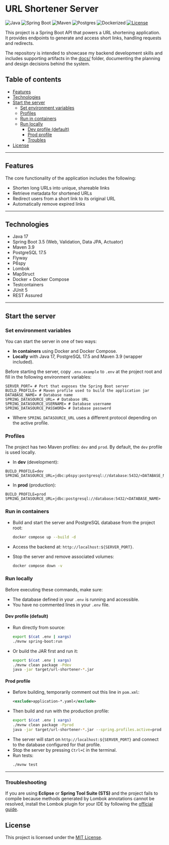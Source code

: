 # URL Shortener Server

![Java](https://img.shields.io/badge/Java-17-555555?logo=openjdk&logoColor=white&labelColor=%23ED8B00) ![Spring Boot](https://img.shields.io/badge/Spring%20Boot-3%2E5%2E5-555555?logo=springboot&logoColor=white&labelColor=%236DB33F) ![Maven](https://img.shields.io/badge/Maven-3%2E9%2E11-555555?logo=apachemaven&logoColor=white&labelColor=%23C71A36) ![Postgres](https://img.shields.io/badge/Postgres-17%2E5-555555?logo=postgresql&logoColor=white&labelColor=%234169E1) ![Dockerized](https://img.shields.io/badge/Dockerized-2496ED?logo=docker&logoColor=white) [![License](https://img.shields.io/badge/MIT-555555?label=License&labelColor=yellow)](./LICENSE)

This project is a Spring Boot API that powers a URL shortening application. It provides endpoints to generate and access short links, handling requests and redirects.

The repository is intended to showcase my backend development skills and includes supporting artifacts in the [docs/](./docs/) folder, documenting the planning and design decisions behind the system.

## Table of contents

- [Features](#features)
- [Technologies](#technologies)
- [Start the server](#start-the-server)
  - [Set environment variables](#set-environment-variables)
  - [Profiles](#profiles)
  - [Run in containers](#run-in-containers)
  - [Run locally](#run-locally)
    - [Dev profile (default)](#dev-profile-default)
    - [Prod profile](#prod-profile)
    - [Troubles](#troubleshooting)
- [License](#license)

---

## Features

The core functionality of the application includes the following:

- Shorten long URLs into unique, shareable links
- Retrieve metadata for shortened URLs
- Redirect users from a short link to its original URL
- Automatically remove expired links

---

## Technologies

- Java 17
- Spring Boot 3.5 (Web, Validation, Data JPA, Actuator)
- Maven 3.9
- PostgreSQL 17.5
- Flyway
- P6spy
- Lombok
- MapStruct
- Docker + Docker Compose
- Testcontainers
- JUnit 5
- REST Assured

---

## Start the server

### Set environment variables

You can start the server in one of two ways:

- **In containers** using Docker and Docker Compose.
- **Locally** with Java 17, PostgreSQL 17.5 and Maven 3.9 (wrapper included).

Before starting the server, copy `.env.example` to `.env` at the project root and fill in the following environment variables:

```
SERVER_PORT= # Port that exposes the Spring Boot server
BUILD_PROFILE= # Maven profile used to build the application jar
DATABASE_NAME= # Database name
SPRING_DATASOURCE_URL= # Database URL
SPRING_DATASOURCE_USERNAME= # Database username
SPRING_DATASOURCE_PASSWORD= # Database password
```

- Where `SPRING_DATASOURCE_URL` uses a different protocol depending on the active profile.

### Profiles

The project has two Maven profiles: `dev` and `prod`. By default, the `dev` profile is used locally.

- In **dev** (development):

```
BUILD_PROFILE=dev
SPRING_DATASOURCE_URL=jdbc:p6spy:postgresql://database:5432/<DATABASE_NAME>
```

- In **prod** (production):

```
BUILD_PROFILE=prod
SPRING_DATASOURCE_URL=jdbc:postgresql://database:5432/<DATABASE_NAME>
```

### Run in containers

- Build and start the server and PostgreSQL database from the project root:

  ```bash
  docker compose up --build -d
  ```

- Access the backend at: `http://localhost:${SERVER_PORT}`.
- Stop the server and remove associated volumes:

  ```bash
  docker compose down -v
  ```

### Run locally

Before executing these commands, make sure:

- The database defined in your `.env` is running and accessible.
- You have no commented lines in your `.env` file.

#### Dev profile (default)

- Run directly from source:

  ```bash
  export $(cat .env | xargs)
  ./mvnw spring-boot:run
  ```

- Or build the JAR first and run it:
  ```bash
  export $(cat .env | xargs)
  ./mvnw clean package -Pdev
  java -jar target/url-shortener-*.jar
  ```

#### Prod profile

- Before building, temporarily comment out this line in `pom.xml`:
  ```xml
  <exclude>application-*.yaml</exclude>
  ```
- Then build and run with the production profile:
  ```bash
  export $(cat .env | xargs)
  ./mvnw clean package -Pprod
  java -jar target/url-shortener-*.jar --spring.profiles.active=prod
  ```
- The server will start on `http://localhost:${SERVER_PORT}` and connect to the database configured for that profile.
- Stop the server by pressing `Ctrl+C` in the terminal.
- Run tests:
  ```bash
  ./mvnw test
  ```

---

### Troubleshooting

If you are using **Eclipse** or **Spring Tool Suite (STS)** and the project fails to compile because methods generated by Lombok annotations cannot be resolved, install the Lombok plugin for your IDE by following the [official guide](https://projectlombok.org/setup/eclipse).

## License

This project is licensed under the [MIT License](./LICENSE).
